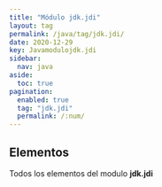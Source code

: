 ```yaml
---
title: "Módulo jdk.jdi"
layout: tag
permalink: /java/tag/jdk.jdi/
date: 2020-12-29
key: Javamodulojdk.jdi
sidebar: 
  nav: java
aside: 
  toc: true
pagination: 
  enabled: true
  tag: "jdk.jdi"
  permalink: /:num/
---
```


<h2>Elementos</h2>
Todos los elementos del modulo <strong>jdk.jdi</strong>
